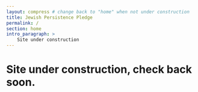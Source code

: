 ```yaml
---
layout: compress # change back to "home" when not under construction
title: Jewish Persistence Pledge
permalink: /
section: home
intro_paragraph: >
    Site under construction
---
```

# Site under construction, check back soon.
